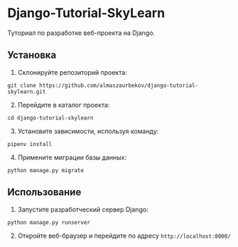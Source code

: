 # Django-Tutorial-SkyLearn

Туториал по разработке веб-проекта на Django.

## Установка

1. Склонируйте репозиторий проекта:

`git clone https://github.com/almaszaurbekov/django-tutorial-skylearn.git`

2. Перейдите в каталог проекта:

`cd django-tutorial-skylearn`

3. Установите зависимости, используя команду:

`pipenv install`

4. Примените миграции базы данных:

`python manage.py migrate`


## Использование

1. Запустите разработческий сервер Django:

`python manage.py runserver`


2. Откройте веб-браузер и перейдите по адресу `http://localhost:8000/`